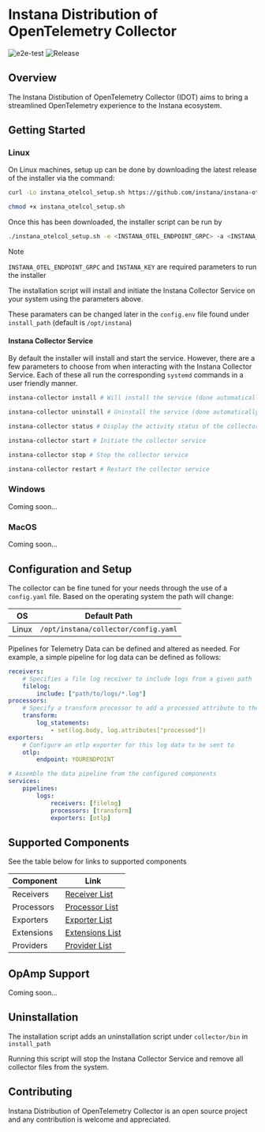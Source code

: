 # Instana Distribution of OpenTelemetry Collector

![e2e-test](https://github.com/instana/instana-otel-collector/actions/workflows/test_build.yaml/badge.svg)
![Release](https://img.shields.io/github/v/release/instana/instana-otel-collector)

## Overview

The Instana Distibution of OpenTelemetry Collector (IDOT) aims to bring a streamlined OpenTelemetry experience to the Instana ecosystem.

## Getting Started

### Linux

On Linux machines, setup up can be done by downloading the latest release of the installer via the command:

```bash
curl -Lo instana_otelcol_setup.sh https://github.com/instana/instana-otel-collector/releases/download/v0.0.10/instana-collector-installer-v0.0.10.sh

chmod +x instana_otelcol_setup.sh
```

Once this has been downloaded, the installer script can be run by

```bash
./instana_otelcol_setup.sh -e <INSTANA_OTEL_ENDPOINT_GRPC> -a <INSTANA_KEY> [-H <INSTANA_OTEL_ENDPOINT_HTTP>] [<install_path>]
```

> [!NOTE] 
> `INSTANA_OTEL_ENDPOINT_GRPC` and `INSTANA_KEY` are required parameters to run the installer

The installation script will install and initiate the Instana Collector Service on your system using the parameters above.

These paramaters can be changed later in the `config.env` file found under `install_path` (default is `/opt/instana`)

#### Instana Collector Service

By default the installer will install and start the service. However, there are a few parameters to choose from when interacting with the Instana Collector Service. Each of these all run the corresponding `systemd` commands in a user friendly manner.

```bash
instana-collector install # Will install the service (done automatically by installation script)

instana-collector uninstall # Uninstall the service (done automatically by uninstallation script)

instana-collector status # Display the activity status of the collector service

instana-collector start # Initiate the collector service

instana-collector stop # Stop the collector service

instana-collector restart # Restart the collector service
```

### Windows

Coming soon...

### MacOS

Coming soon...

## Configuration and Setup

The collector can be fine tuned for your needs through the use of a `config.yaml` file. Based on the operating system the path will change:

| OS      | Default Path                          |
|---------|---------------------------------------|
| Linux   | `/opt/instana/collector/config.yaml`  |


Pipelines for Telemetry Data can be defined and altered as needed. For example, a simple pipeline for log data can be defined as follows:

```yaml
receivers:
    # Specifies a file log receiver to include logs from a given path
    filelog:
        include: ["path/to/logs/*.log"]
processors:
    # Specify a transform processor to add a processed attribute to the log
    transform:
        log_statements:
            - set(log.body, log.attributes["processed"])
exporters:
    # Configure an otlp exporter for this log data to be sent to
    otlp:
        endpoint: YOURENDPOINT

# Assemble the data pipeline from the configured components
services:
    pipelines:
        logs:
            receivers: [filelog]
            processors: [transform]
            exporters: [otlp]
```

## Supported Components

See the table below for links to supported components

| Component     |  Link                                                                                                  |
|---------------|--------------------------------------------------------------------------------------------------------|
| Receivers     | [Receiver List](https://github.com/instana/instana-otel-collector/blob/readme/docs/receivers.md)       |
| Processors    | [Processor List](https://github.com/instana/instana-otel-collector/blob/readme/docs/processors.md)     |
| Exporters     | [Exporter List](https://github.com/instana/instana-otel-collector/blob/readme/docs/exporters.md)       |
| Extensions    | [Extensions List](https://github.com/instana/instana-otel-collector/blob/readme/docs/extensions.md)       |
| Providers     | [Provider List](https://github.com/instana/instana-otel-collector/blob/readme/docs/providers.md)       |

## OpAmp Support

Coming soon...

## Uninstallation

The installation script adds an uninstallation script under `collector/bin` in `install_path`

Running this script will stop the Instana Collector Service and remove all collector files from the system.

## Contributing

Instana Distribution of OpenTelemetry Collector is an open source project and any contribution is welcome and appreciated.